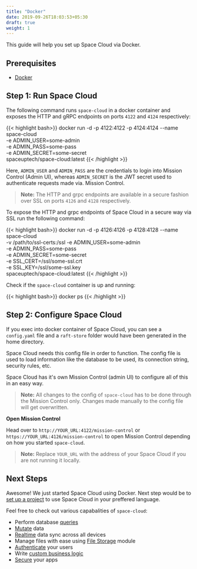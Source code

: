 ```yaml
---
title: "Docker"
date: 2019-09-26T18:03:53+05:30
draft: true
weight: 1
---
```


This guide will help you set up Space Cloud via Docker.

## Prerequisites

- [Docker](https://docs.docker.com/install/)


## Step 1: Run Space Cloud

The following command runs `space-cloud` in a docker container and exposes the HTTP and gRPC endpoints on ports `4122` and `4124` respectively:  

{{< highlight bash>}}
docker run -d -p 4122:4122 -p 4124:4124 --name space-cloud \
  -e ADMIN_USER=some-admin \
  -e ADMIN_PASS=some-pass \
  -e ADMIN_SECRET=some-secret \
  spaceuptech/space-cloud:latest
{{< /highlight >}}

Here, `ADMIN_USER` and `ADMIN_PASS` are the credentials to login into Mission Control (Admin UI), whereas `ADMIN_SECRET` is the JWT secret used to authenticate requests made via. Mission Control. 

> **Note:** The HTTP and grpc endpoints are available in a secure fashion over SSL on ports `4126` and `4128` respectively.

To expose the HTTP and grpc endpoints of Space Cloud in a secure way via SSL run the following command:

{{< highlight bash>}}
docker run -d -p 4126:4126 -p 4128:4128 --name space-cloud \
  -v /path/to/ssl-certs:/ssl
  -e ADMIN_USER=some-admin \
  -e ADMIN_PASS=some-pass \
  -e ADMIN_SECRET=some-secret \
  -e SSL_CERT=/ssl/some-ssl.crt \
  -e SSL_KEY=/ssl/some-ssl.key \
  spaceuptech/space-cloud:latest
{{< /highlight >}}

Check if the `space-cloud` container is up and running:

{{< highlight bash>}}
docker ps
{{< /highlight >}}

## Step 2: Configure Space Cloud

If you exec into docker container of Space Cloud, you can see a `config.yaml` file and a `raft-store` folder would have been generated in the home directory.

Space Cloud needs this config file in order to function. The config file is used to load information like the database to be used, its connection string, security rules, etc. 

Space Cloud has it's own Mission Control (admin UI) to configure all of this in an easy way. 

> **Note:** All changes to the config of `space-cloud` has to be done through the Mission Control only. Changes made manually to the config file will get overwritten. 


**Open Mission Control**

Head over to `http://YOUR_URL:4122/mission-control` or `https://YOUR_URL:4126/mission-control` to open Mission Control depending on how you started `space-cloud`.

> **Note:** Replace `YOUR_URL` with the address of your Space Cloud if you are not running it locally. 


## Next Steps

Awesome! We just started Space Cloud using Docker. Next step would be to [set up a project](/getting-started/setting-up-project/) to use Space Cloud in your preffered language.

Feel free to check out various capabalities of `space-cloud`:

- Perform database [queries](/essentials/queries)
- [Mutate](/essentials/mutations) data
- [Realtime](/essentials/subscriptions) data sync across all devices
- Manage files with ease using [File Storage](/essentials/file-storage) module
- [Authenticate](/auth/authentication) your users
- Write [custom business logic](/essentials/custom-logic)
- [Secure](/auth/authorization) your apps
